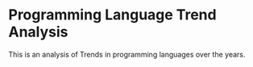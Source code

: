 # Programming Language Trend Analysis
This is an analysis of Trends in programming languages over the years.
